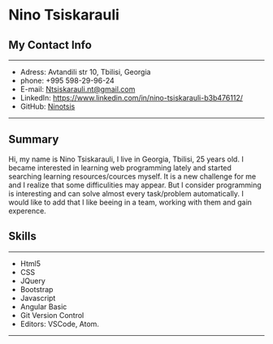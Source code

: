 # Nino Tsiskarauli

## My Contact Info

---

- Adress: Avtandili str 10, Tbilisi, Georgia
- phone: +995 598-29-96-24
- E-mail: Ntsiskarauli.nt@gmail.com
- LinkedIn: https://www.linkedin.com/in/nino-tsiskarauli-b3b476112/
- GitHub:  <a href="https://github.com/Ninotsis">Ninotsis</a>

---

## Summary

Hi, my name is Nino Tsiskarauli, I live in Georgia, Tbilisi, 25 years old. I became interested in learning web programming lately and started searching learning resources/cources myself. It is a new challenge for me and I realize that some difficulities may appear. But I consider programming is interesting and can solve almost every task/problem automatically. I would like to add that I like beeing in a team, working with them and gain experence.

## Skills

---

- Html5
- CSS
- JQuery
- Bootstrap
- Javascript
- Angular Basic
- Git Version Control
- Editors: VSCode, Atom.

---
